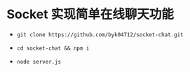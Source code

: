 # Socket 实现简单在线聊天功能

- `git clone https://github.com/byk04712/socket-chat.git`

- `cd socket-chat && npm i`

- `node server.js`

[]('./docs/preview.gif')